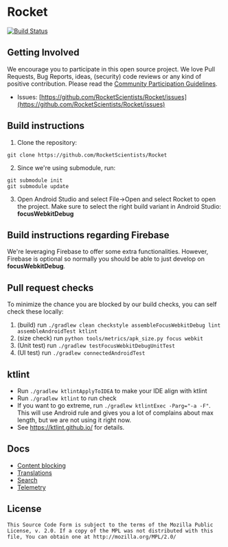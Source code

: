 # Rocket
[![Build Status](https://app.bitrise.io/app/52c42ba694bf5d08/status.svg?token=gnh_CwBUvp3PAWHIQoDDVQ&branch=master)](https://app.bitrise.io/app/52c42ba694bf5d08)

Getting Involved
----------------

We encourage you to participate in this open source project. We love Pull Requests, Bug Reports, ideas, (security) code reviews or any kind of positive contribution. Please read the [Community Participation Guidelines](https://www.mozilla.org/en-US/about/governance/policies/participation/).

* Issues: [https://github.com/RocketScientists/Rocket/issues](https://github.com/RocketScientists/Rocket/issues)

Build instructions
------------------

1. Clone the repository:

  ```shell
  git clone https://github.com/RocketScientists/Rocket
  ```
2. Since we're using submodule, run:

  ```shell
git submodule init
git submodule update
  ```


3. Open Android Studio and select File->Open and select Rocket to open the project. Make sure to select the right build variant in Android Studio: **focusWebkitDebug**




Build instructions regarding Firebase
------------------

We're leveraging Firebase to offer some extra functionalities. However, Firebase is optional so normally you should be able to just develop on **focusWebkitDebug**.


Pull request checks
----
To minimize the chance you are blocked by our build checks, you can self check these locally:
1. (build) run `./gradlew clean checkstyle assembleFocusWebkitDebug lint assembleAndroidTest ktlint`
2. (size check) run `python tools/metrics/apk_size.py focus webkit`
3. (Unit test) run `./gradlew testFocusWebkitDebugUnitTest`
4. (UI test) run `./gradlew connectedAndroidTest`

ktlint
----
- Run `./gradlew ktlintApplyToIDEA` to make your IDE align with ktlint
- Run `./gradlew ktlint` to run check
- If you want to go extreme, run `./gradlew ktlintExec -Parg="-a -F"`. This will use Android rule and gives you a lot of complains about max length, but we are not using it right now.
- See https://ktlint.github.io/ for details.

Docs
----

* [Content blocking](docs/contentblocking.md)
* [Translations](docs/translations.md)
* [Search](docs/search.md)
* [Telemetry](docs/telemetry.md)

License
-------

    This Source Code Form is subject to the terms of the Mozilla Public
    License, v. 2.0. If a copy of the MPL was not distributed with this
    file, You can obtain one at http://mozilla.org/MPL/2.0/
